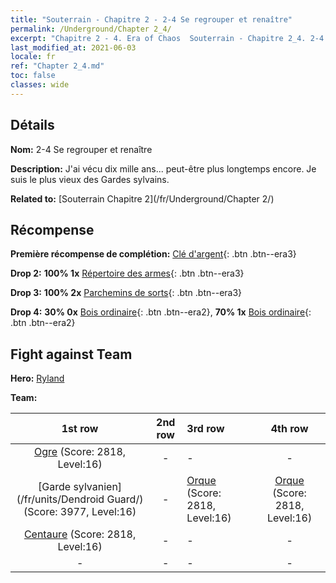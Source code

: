 ```yaml
---
title: "Souterrain - Chapitre 2 - 2-4 Se regrouper et renaître"
permalink: /Underground/Chapter 2_4/
excerpt: "Chapitre 2 - 4. Era of Chaos  Souterrain - Chapitre 2_4. 2-4 Se regrouper et renaître"
last_modified_at: 2021-06-03
locale: fr
ref: "Chapter 2_4.md"
toc: false
classes: wide
---
```


## Détails

 **Nom:** 2-4 Se regrouper et renaître

 **Description:** J'ai vécu dix mille ans... peut-être plus longtemps encore. Je suis le plus vieux des Gardes sylvains.

 **Related to:** [Souterrain Chapitre 2](/fr/Underground/Chapter 2/)

## Récompense

 **Première récompense de complétion:** [Clé d'argent](/ItemsFR/con_693/){: .btn .btn--era3}

 **Drop 2:** **100% 1x** [Répertoire des armes](/ItemsFR/mat_18/){: .btn .btn--era3}

 **Drop 3:** **100% 2x** [Parchemins de sorts](/ItemsFR/con_694/){: .btn .btn--era3}

 **Drop 4:** **30% 0x** [Bois ordinaire](/ItemsFR/mat_7/){: .btn .btn--era2}, **70% 1x** [Bois ordinaire](/ItemsFR/mat_7/){: .btn .btn--era2}


## Fight against Team
 **Hero:** [Ryland](/fr/heroes/Ryland/)

 **Team:**


  | 1st row | 2nd row | 3rd row | 4th row |
  |:----:|:----:|:----|:----:|
  | [Ogre](/fr/units/Ogre/) (Score: 2818, Level:16)  | - | - | - |
  | [Garde sylvanien](/fr/units/Dendroid Guard/) (Score: 3977, Level:16)  | - | [Orque](/fr/units/Orc/) (Score: 2818, Level:16)  | [Orque](/fr/units/Orc/) (Score: 2818, Level:16)  |
  | [Centaure](/fr/units/Centaur/) (Score: 2818, Level:16)  | - | - | - |
  | - | - | - | - |


